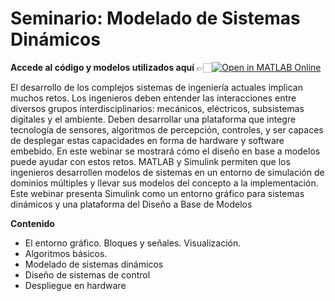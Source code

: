 # Seminario: Modelado de Sistemas Dinámicos 

**Accede al código y modelos utilizados aquí** 👉🏻[![Open in MATLAB Online](https://www.mathworks.com/images/responsive/global/open-in-matlab-online.svg)](https://matlab.mathworks.com/open/github/v1?repo=gabyarellano/Seminario_ModeladoSistemasDinamicos&file=Livescript_Guia.mlx)

El desarrollo de los complejos sistemas de ingeniería actuales implican muchos retos. Los ingenieros deben entender las interacciones entre diversos grupos interdisciplinarios: mecánicos, eléctricos, subsistemas digitales y el ambiente. Deben desarrollar una plataforma que integre tecnología de sensores, algoritmos de percepción, controles, y ser capaces de desplegar estas capacidades en forma de hardware y software embebido.
En este webinar se mostrará cómo el diseño en base a modelos puede ayudar con estos retos. MATLAB y Simulink permiten que los ingenieros desarrollen modelos de sistemas en un entorno de simulación de dominios múltiples y llevar sus modelos del concepto a la implementación. Este webinar presenta Simulink como un entorno gráfico para sistemas dinámicos y una plataforma del Diseño a Base de Modelos

**Contenido**
- El entorno gráfico. Bloques y señales. Visualización.
- Algoritmos básicos.
- Modelado de sistemas dinámicos
- Diseño de sistemas de control
- Despliegue en hardware


 

